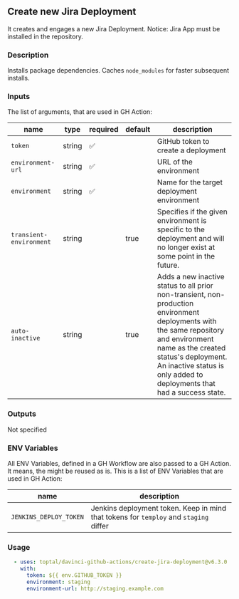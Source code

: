 ## Create new Jira Deployment

It creates and engages a new Jira Deployment. Notice: Jira App must be installed in the repository.

### Description

Installs package dependencies. Caches `node_modules` for faster subsequent installs.

### Inputs

The list of arguments, that are used in GH Action:

| name                    | type   | required | default | description                                                                                                                                                                                                                                               |
| ----------------------- | ------ | -------- | ------- | --------------------------------------------------------------------------------------------------------------------------------------------------------------------------------------------------------------------------------------------------------- |
| `token`                 | string | ✅        |         | GitHub token to create a deployment                                                                                                                                                                                                                       |
| `environment-url`       | string | ✅        |         | URL of the environment                                                                                                                                                                                                                                    |
| `environment`           | string | ✅        |         | Name for the target deployment environment                                                                                                                                                                                                                |
| `transient-environment` | string |          | true    | Specifies if the given environment is specific to the deployment and will no longer exist at some point in the future.                                                                                                                                    |
| `auto-inactive`         | string |          | true    | Adds a new inactive status to all prior non-transient, non-production environment deployments with the same repository and environment name as the created status's deployment. An inactive status is only added to deployments that had a success state. |

### Outputs

Not specified

### ENV Variables

All ENV Variables, defined in a GH Workflow are also passed to a GH Action. It means, the might be reused as is.
This is a list of ENV Variables that are used in GH Action:

| name                   | description                                                                           |
| ---------------------- | ------------------------------------------------------------------------------------- |
| `JENKINS_DEPLOY_TOKEN` | Jenkins deployment token. Keep in mind that tokens for `temploy` and `staging` differ |

### Usage

```yaml
  - uses: toptal/davinci-github-actions/create-jira-deployment@v6.3.0
    with:
      token: ${{ env.GITHUB_TOKEN }}
      environment: staging
      environment-url: http://staging.example.com
```
